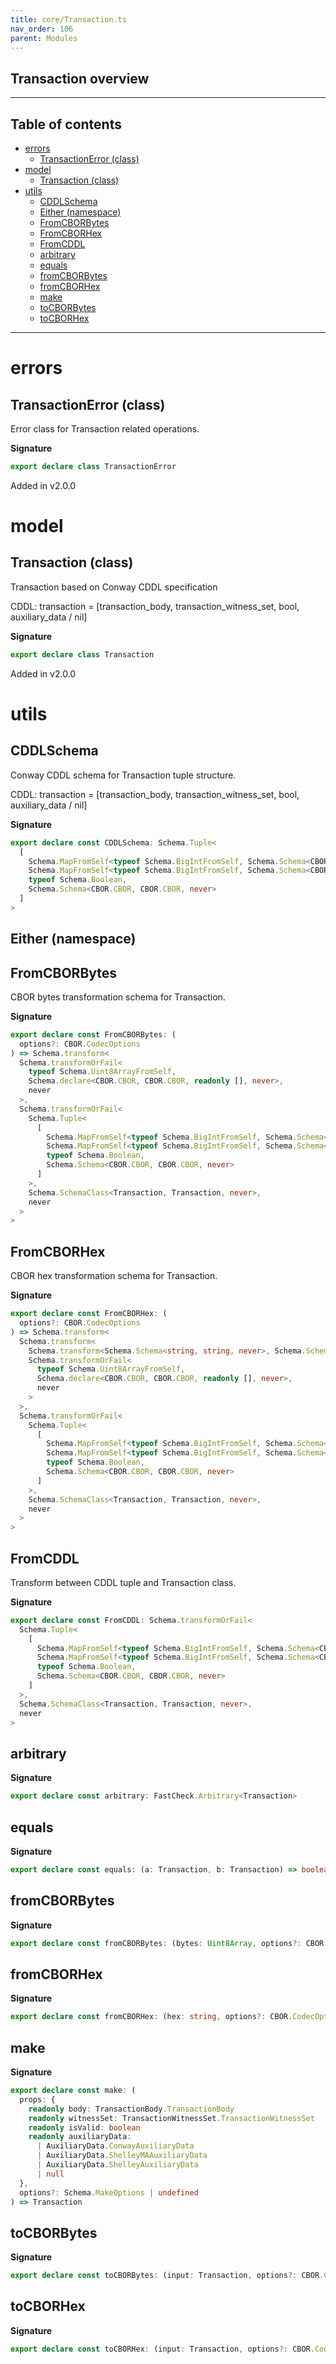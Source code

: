 ```yaml
---
title: core/Transaction.ts
nav_order: 106
parent: Modules
---
```


## Transaction overview

---

<h2 class="text-delta">Table of contents</h2>

- [errors](#errors)
  - [TransactionError (class)](#transactionerror-class)
- [model](#model)
  - [Transaction (class)](#transaction-class)
- [utils](#utils)
  - [CDDLSchema](#cddlschema)
  - [Either (namespace)](#either-namespace)
  - [FromCBORBytes](#fromcborbytes)
  - [FromCBORHex](#fromcborhex)
  - [FromCDDL](#fromcddl)
  - [arbitrary](#arbitrary)
  - [equals](#equals)
  - [fromCBORBytes](#fromcborbytes-1)
  - [fromCBORHex](#fromcborhex-1)
  - [make](#make)
  - [toCBORBytes](#tocborbytes)
  - [toCBORHex](#tocborhex)

---

# errors

## TransactionError (class)

Error class for Transaction related operations.

**Signature**

```ts
export declare class TransactionError
```

Added in v2.0.0

# model

## Transaction (class)

Transaction based on Conway CDDL specification

CDDL: transaction =
[transaction_body, transaction_witness_set, bool, auxiliary_data / nil]

**Signature**

```ts
export declare class Transaction
```

Added in v2.0.0

# utils

## CDDLSchema

Conway CDDL schema for Transaction tuple structure.

CDDL: transaction = [transaction_body, transaction_witness_set, bool, auxiliary_data / nil]

**Signature**

```ts
export declare const CDDLSchema: Schema.Tuple<
  [
    Schema.MapFromSelf<typeof Schema.BigIntFromSelf, Schema.Schema<CBOR.CBOR, CBOR.CBOR, never>>,
    Schema.MapFromSelf<typeof Schema.BigIntFromSelf, Schema.Schema<CBOR.CBOR, CBOR.CBOR, never>>,
    typeof Schema.Boolean,
    Schema.Schema<CBOR.CBOR, CBOR.CBOR, never>
  ]
>
```

## Either (namespace)

## FromCBORBytes

CBOR bytes transformation schema for Transaction.

**Signature**

```ts
export declare const FromCBORBytes: (
  options?: CBOR.CodecOptions
) => Schema.transform<
  Schema.transformOrFail<
    typeof Schema.Uint8ArrayFromSelf,
    Schema.declare<CBOR.CBOR, CBOR.CBOR, readonly [], never>,
    never
  >,
  Schema.transformOrFail<
    Schema.Tuple<
      [
        Schema.MapFromSelf<typeof Schema.BigIntFromSelf, Schema.Schema<CBOR.CBOR, CBOR.CBOR, never>>,
        Schema.MapFromSelf<typeof Schema.BigIntFromSelf, Schema.Schema<CBOR.CBOR, CBOR.CBOR, never>>,
        typeof Schema.Boolean,
        Schema.Schema<CBOR.CBOR, CBOR.CBOR, never>
      ]
    >,
    Schema.SchemaClass<Transaction, Transaction, never>,
    never
  >
>
```

## FromCBORHex

CBOR hex transformation schema for Transaction.

**Signature**

```ts
export declare const FromCBORHex: (
  options?: CBOR.CodecOptions
) => Schema.transform<
  Schema.transform<
    Schema.transform<Schema.Schema<string, string, never>, Schema.Schema<Uint8Array, Uint8Array, never>>,
    Schema.transformOrFail<
      typeof Schema.Uint8ArrayFromSelf,
      Schema.declare<CBOR.CBOR, CBOR.CBOR, readonly [], never>,
      never
    >
  >,
  Schema.transformOrFail<
    Schema.Tuple<
      [
        Schema.MapFromSelf<typeof Schema.BigIntFromSelf, Schema.Schema<CBOR.CBOR, CBOR.CBOR, never>>,
        Schema.MapFromSelf<typeof Schema.BigIntFromSelf, Schema.Schema<CBOR.CBOR, CBOR.CBOR, never>>,
        typeof Schema.Boolean,
        Schema.Schema<CBOR.CBOR, CBOR.CBOR, never>
      ]
    >,
    Schema.SchemaClass<Transaction, Transaction, never>,
    never
  >
>
```

## FromCDDL

Transform between CDDL tuple and Transaction class.

**Signature**

```ts
export declare const FromCDDL: Schema.transformOrFail<
  Schema.Tuple<
    [
      Schema.MapFromSelf<typeof Schema.BigIntFromSelf, Schema.Schema<CBOR.CBOR, CBOR.CBOR, never>>,
      Schema.MapFromSelf<typeof Schema.BigIntFromSelf, Schema.Schema<CBOR.CBOR, CBOR.CBOR, never>>,
      typeof Schema.Boolean,
      Schema.Schema<CBOR.CBOR, CBOR.CBOR, never>
    ]
  >,
  Schema.SchemaClass<Transaction, Transaction, never>,
  never
>
```

## arbitrary

**Signature**

```ts
export declare const arbitrary: FastCheck.Arbitrary<Transaction>
```

## equals

**Signature**

```ts
export declare const equals: (a: Transaction, b: Transaction) => boolean
```

## fromCBORBytes

**Signature**

```ts
export declare const fromCBORBytes: (bytes: Uint8Array, options?: CBOR.CodecOptions) => Transaction
```

## fromCBORHex

**Signature**

```ts
export declare const fromCBORHex: (hex: string, options?: CBOR.CodecOptions) => Transaction
```

## make

**Signature**

```ts
export declare const make: (
  props: {
    readonly body: TransactionBody.TransactionBody
    readonly witnessSet: TransactionWitnessSet.TransactionWitnessSet
    readonly isValid: boolean
    readonly auxiliaryData:
      | AuxiliaryData.ConwayAuxiliaryData
      | AuxiliaryData.ShelleyMAAuxiliaryData
      | AuxiliaryData.ShelleyAuxiliaryData
      | null
  },
  options?: Schema.MakeOptions | undefined
) => Transaction
```

## toCBORBytes

**Signature**

```ts
export declare const toCBORBytes: (input: Transaction, options?: CBOR.CodecOptions) => Uint8Array
```

## toCBORHex

**Signature**

```ts
export declare const toCBORHex: (input: Transaction, options?: CBOR.CodecOptions) => string
```
